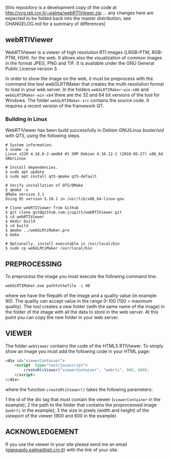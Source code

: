 [this repository is a development copy of the code at http://vcg.isti.cnr.it/~palma/webRTIViewer.zip ... any
changes here are expected to be folded back into the master distribution, see CHANGELOG.md for a summary of
differences]

## webRTIViewer

WebRTIViewer is a viewer of high resolution RTI images (LRGB-PTM, RGB-PTM, HSH).
for the web. It allows also the visualization of common images in the format
JPEG, PNG and TIF. It is available under the GNU General Public License version 3.

In order to show the image on the web, it must be preprocess with the command line 
tool webGLRTIMaker that creates the multi-resolution format to load in your web server. 
In the folders `webGLRTIMaker-win-x86` and `webGLRTIMaker-win-x64` there are the 32
and 64 bit versions of the tool for Windows. The folder `webGLRTIMaker-src` contains
the source code. It requires a recent version of the framework QT.

### Building in Linux

WebRTIViewer has been build successfully in *Debian GNU/Linux buster/sid* with QT5, using the following steps.

```shell
# System information.
$ uname -a
Linux x220 4.16.0-2-amd64 #1 SMP Debian 4.16.12-1 (2018-05-27) x86_64 GNU/Linux

# Install dependencies.
$ sudo apt update
$ sudo apt install qt5-qmake qt5-default

# Verify installation of QT5/QMake
$ qmake -v
QMake version 3.1
Using Qt version 5.10.1 in /usr/lib/x86_64-linux-gnu

# Clone webRTIViewer from Github
$ git clone git@github.com:jcupitt/webRTIViewer.git
$ cd webRTIViewer
$ mkdir build
$ cd build
$ qmake ../webGLRtiMaker.pro
$ make

# Optionally, install executable in /usr/local/bin
$ sudo cp webGLRtiMaker /usr/local/bin
```

## PREPROCESSING 

To preprocess the image you must execute the following command line:

```bash
webGLRTIMaker.exe pathtothefile -q 90
```

where we have the filepath of the image and a quality value (in example 90).
The quality can accept value in the range 0-100 (100 = maximum quality).
The tool creates a new folder (with the same name of the image) in the folder of the
image with all the data to store in the web server. At this point you can copy
the new folder in your web server.

## VIEWER 

The folder `webViewer` contains the code of the HTML5 RTIViewer. To simply show an image
you must add the following code in your HTML page:

```html
<div id="viewerContainer">
    <script  type="text/javascript">
        createRtiViewer("viewerContainer", "webrti", 900, 600); 
    </script>
</div>
```
	
where the function `createRtiViewer()` takes the following parameters:

1 the id of the div tag that must contain the viewer (`viewerContainer` in the example);
2 the path to the folder that contains the proprocessed image (`webrti` in the example);
3 the size in pixels (width and height) of the viewport of the viewer (900 and 600 in the example)

## ACKNOWLEDGEMENT 

If you use the viewer in your site please send me an email (gianpaolo.palma@isti.cnr.it)
with the link of your site. 
